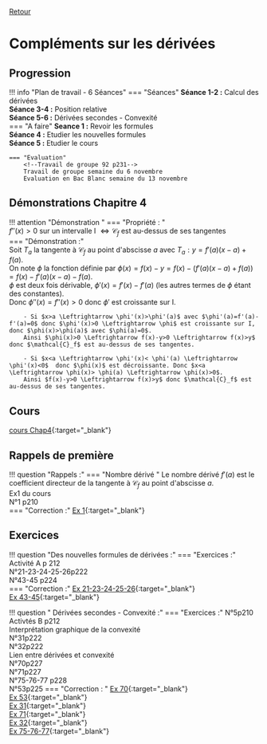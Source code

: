 [Retour](../../Chap.md)
# Compléments sur les dérivées

## Progression
!!! info "Plan de travail - 6 Séances"
    === "Séances" 
        **Séance 1-2 :** Calcul des dérivées  
        **Séance 3-4 :** Position relative  
        **Séance 5-6 :**  Dérivées secondes - Convexité  
    === "A faire"
        **Seance 1 :**  Revoir les formules  
        **Séance 4 :** Etudier les nouvelles formules  
        **Séance 5 :** Etudier le cours  
    
    === "Evaluation"  
        <!--Travail de groupe 92 p231-->  
        Travail de groupe semaine du 6 novembre
        Evaluation en Bac Blanc semaine du 13 novembre
## Démonstrations Chapitre 4
!!! attention "Démonstration "
    === "Propriété : "  
         $f''(x)>0$ sur un intervalle I $\Leftrightarrow \mathcal{C}_f$ est au-dessus de ses tangentes  
    ===  "Démonstration :"  
        Soit $T_a$ la tangente à $\mathcal{C}_f$ au point d'abscisse $a$ avec $T_a:y=f'(a)(x-a)+f(a)$.  
        On note $\phi$ la fonction définie par $\phi(x)=f(x)-y=f(x)-(f'(a)(x-a)+f(a))=f(x)-f'(a)(x-a)-f(a)$.  
        $\phi$ est deux fois dérivable, $\phi'(x)=f'(x)-f'(a)$ (les autres termes de $\phi$ étant des constantes).  
        Donc $\phi''(x)=f''(x)>0$ donc $\phi'$ est croissante sur I. 
        
        - Si $x>a \Leftrightarrow \phi'(x)>\phi'(a)$ avec $\phi'(a)=f'(a)-f'(a)=0$ donc $\phi'(x)>0 \Leftrightarrow \phi$ est croissante sur I, donc $\phi(x)>\phi(a)$ avec $\phi(a)=0$.  
        Ainsi $\phi(x)>0 \Leftrightarrow f(x)-y>0 \Leftrightarrow f(x)>y$ donc $\mathcal{C}_f$ est au-dessus de ses tangentes.  
        
        - Si $x<a \Leftrightarrow \phi'(x)< \phi'(a) \Leftrightarrow \phi'(x)<0$  donc $\phi(x)$ est décroissante. Donc $x<a \Leftrightarrow \phi(x)> \phi(a) \Leftrightarrow \phi(x)>0$.  
        Ainsi $f(x)-y>0 \Leftrightarrow f(x)>y$ donc $\mathcal{C}_f$ est au-dessus de ses tangentes.
## Cours 
[cours Chap4](./Cours-chap4.pdf){:target="_blank"}
## Rappels de première
!!! question "Rappels  :"
    === "Nombre dérivé "
        Le nombre dérivé $f'(a)$ est le coefficient directeur de la tangente à $\mathcal{C}_f$ au point d'abscisse $a$.  
        Ex1 du cours  
        N°1 p210  
    === "Correction :" 
        [Ex 1](./corr/1.pdf){:target="_blank"}
        
## Exercices 

        
!!! question "Des nouvelles formules de dérivées :"
    === "Exercices :" 
        Activité A p 212  
        N°21-23-24-25-26p222  
        N°43-45 p224  
    === "Correction :" 
        [Ex 21-23-24-25-26](./corr/21-23-24-25-26.pdf){:target="_blank"}  
        [Ex 43-45](./corr/43-45.pdf){:target="_blank"}  


!!! question " Dérivées secondes - Convexité :"
    === "Exercices :"
        N°5p210
        Activtés B p212  
        Interprétation graphique de la convexité  
        N°31p222  
        N°32p222  
        Lien entre dérivées et convexité  
        N°70p227    
        N°71p227  
        N°75-76-77 p228  
        N°53p225
    === "Correction : "
        [Ex 70](./corr/70.pdf){:target="_blank"}  
        [Ex 53](./corr/53.pdf){:target="_blank"}  
        [Ex 31](./corr/31.pdf){:target="_blank"}  
        [Ex 71](./corr/71.pdf){:target="_blank"}  
        [Ex 32](./corr/32.pdf){:target="_blank"}  
        [Ex 75-76-77](./corr/75-76-77.pdf){:target="_blank"}  
